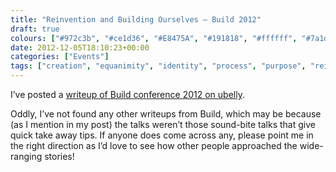 ```yaml
---
title: "Reinvention and Building Ourselves — Build 2012"
draft: true
colours: ["#972c3b", "#ce1d36", "#E8475A", "#191818", "#ffffff", "#7a1d2a", "#F1F1F1"]
date: 2012-12-05T18:10:23+00:00
categories: ["Events"]
tags: ["creation", "equanimity", "identity", "process", "purpose", "reinvention", "seams"]
---
```


I’ve posted a [writeup of Build conference 2012 on ubelly](http://www.ubelly.com/2012/12/reinvention-and-building-ourselves-build-2012/).

Oddly, I’ve not found any other writeups from Build, which may be because (as I mention in my post) the talks weren’t those sound-bite talks that give quick take away tips. If anyone does come across any, please point me in the right direction as I’d love to see how other people approached the wide-ranging stories!

	